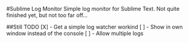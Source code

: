 #Sublime Log Monitor
Simple log monitor for Sublime Text.  Not quite finished yet, but not too far
off...

##Still TODO
[X] - Get a simple log watcher workind
[ ] - Show in own window instead of the console
[ ] - Allow multiple logs